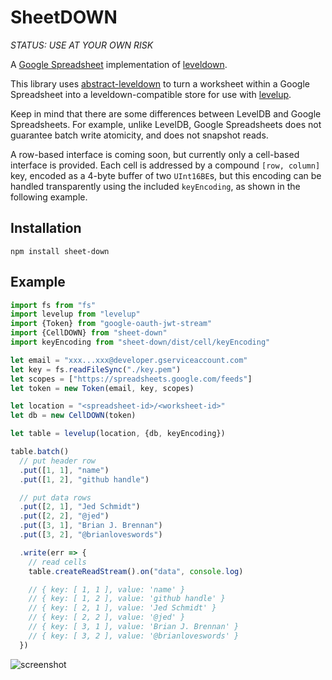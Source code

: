 SheetDOWN
=========

*STATUS: USE AT YOUR OWN RISK*

A [Google Spreadsheet][] implementation of [leveldown][].

This library uses [abstract-leveldown][] to turn a worksheet within a Google Spreadsheet into a leveldown-compatible store for use with [levelup][].

Keep in mind that there are some differences between LevelDB and Google Spreadsheets. For example, unlike LevelDB, Google Spreadsheets does not guarantee batch write atomicity, and does not snapshot reads.

A row-based interface is coming soon, but currently only a cell-based interface is provided. Each cell is addressed by a compound `[row, column]` key, encoded as a 4-byte buffer of two `UInt16BE`s, but this encoding can be handled transparently using the included `keyEncoding`, as shown in the following example.

Installation
------------

    npm install sheet-down

Example
-------

```javascript
import fs from "fs"
import levelup from "levelup"
import {Token} from "google-oauth-jwt-stream"
import {CellDOWN} from "sheet-down"
import keyEncoding from "sheet-down/dist/cell/keyEncoding"

let email = "xxx...xxx@developer.gserviceaccount.com"
let key = fs.readFileSync("./key.pem")
let scopes = ["https://spreadsheets.google.com/feeds"]
let token = new Token(email, key, scopes)

let location = "<spreadsheet-id>/<worksheet-id>"
let db = new CellDOWN(token)

let table = levelup(location, {db, keyEncoding})

table.batch()
  // put header row
  .put([1, 1], "name")
  .put([1, 2], "github handle")

  // put data rows
  .put([2, 1], "Jed Schmidt")
  .put([2, 2], "@jed")
  .put([3, 1], "Brian J. Brennan")
  .put([3, 2], "@brianloveswords")

  .write(err => {
    // read cells
    table.createReadStream().on("data", console.log)

    // { key: [ 1, 1 ], value: 'name' }
    // { key: [ 1, 2 ], value: 'github handle' }
    // { key: [ 2, 1 ], value: 'Jed Schmidt' }
    // { key: [ 2, 2 ], value: '@jed' }
    // { key: [ 3, 1 ], value: 'Brian J. Brennan' }
    // { key: [ 3, 2 ], value: '@brianloveswords' }
  })
```

![screenshot](https://cloud.githubusercontent.com/assets/4433/6543812/447a0d92-c4fb-11e4-80e7-cf8ff1589dc3.png)

[Google Spreadsheet]: https://docs.google.com/spreadsheets
[abstract-leveldown]: https://github.com/rvagg/abstract-leveldown
[levelup]: https://github.com/rvagg/node-levelup
[leveldown]: https://github.com/rvagg/node-leveldown
